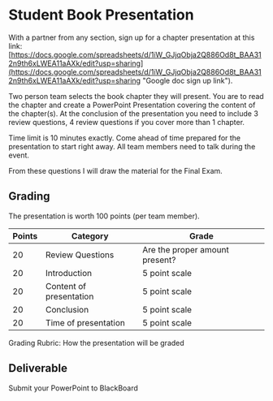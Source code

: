 # Student Book Presentation

With a partner from any section, sign up for a chapter presentation at this link: [https://docs.google.com/spreadsheets/d/1iW_GJjqObja2Q886Od8t_BAA312n9th6xLWEA11aAXk/edit?usp=sharing](https://docs.google.com/spreadsheets/d/1iW_GJjqObja2Q886Od8t_BAA312n9th6xLWEA11aAXk/edit?usp=sharing "Google doc sign up link").  

Two person team selects the book chapter they will present.  You are to read the chapter and create a PowerPoint Presentation covering the content of the chapter(s).   At the conclusion of the presentation you need to include 3 review questions, 4 review questions if you cover more than 1 chapter.

Time limit is 10 minutes exactly.  Come ahead of time prepared for the presentation to start right away.  All team members need to talk during the event.

From these questions I will draw the material for the Final Exam.

## Grading

The presentation is worth 100 points (per team member).

Points | Category | Grade
--- | --- | ---
20 | Review Questions | Are the proper amount present?
20 | Introduction | 5 point scale
20 | Content of presentation | 5 point scale
20 | Conclusion | 5 point scale
20 | Time of presentation | 5 point scale

Grading Rubric: How the presentation will be graded

## Deliverable

Submit your PowerPoint to BlackBoard